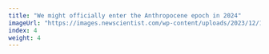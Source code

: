 ```yaml
---
title: "We might officially enter the Anthropocene epoch in 2024"
imageUrl: "https://images.newscientist.com/wp-content/uploads/2023/12/19172857/SEI_184085196.jpg?width=600"
index: 4
weight: 4
---
```

